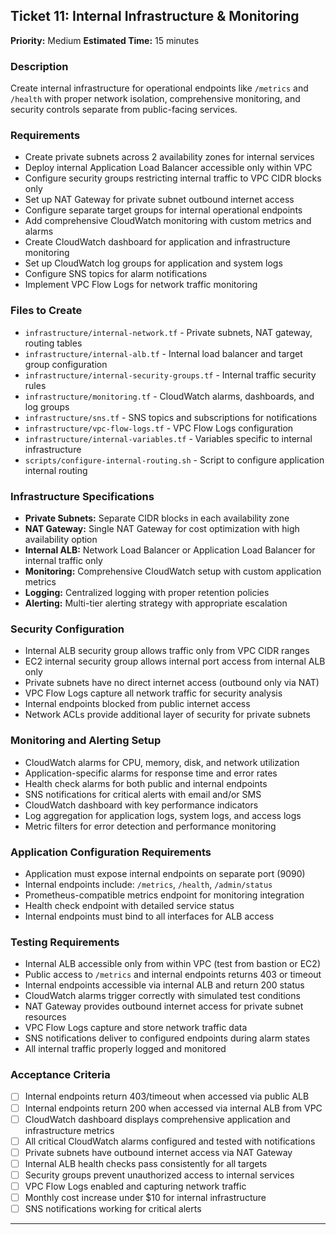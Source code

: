 ## **Ticket 11: Internal Infrastructure & Monitoring**

**Priority:** Medium
**Estimated Time:** 15 minutes

### **Description**

Create internal infrastructure for operational endpoints like `/metrics` and `/health` with proper network isolation, comprehensive monitoring, and security controls separate from public-facing services.

### **Requirements**

- Create private subnets across 2 availability zones for internal services
- Deploy internal Application Load Balancer accessible only within VPC
- Configure security groups restricting internal traffic to VPC CIDR blocks only
- Set up NAT Gateway for private subnet outbound internet access
- Configure separate target groups for internal operational endpoints
- Add comprehensive CloudWatch monitoring with custom metrics and alarms
- Create CloudWatch dashboard for application and infrastructure monitoring
- Set up CloudWatch log groups for application and system logs
- Configure SNS topics for alarm notifications
- Implement VPC Flow Logs for network traffic monitoring

### **Files to Create**

- `infrastructure/internal-network.tf` - Private subnets, NAT gateway, routing tables
- `infrastructure/internal-alb.tf` - Internal load balancer and target group configuration
- `infrastructure/internal-security-groups.tf` - Internal traffic security rules
- `infrastructure/monitoring.tf` - CloudWatch alarms, dashboards, and log groups
- `infrastructure/sns.tf` - SNS topics and subscriptions for notifications
- `infrastructure/vpc-flow-logs.tf` - VPC Flow Logs configuration
- `infrastructure/internal-variables.tf` - Variables specific to internal infrastructure
- `scripts/configure-internal-routing.sh` - Script to configure application internal routing

### **Infrastructure Specifications**

- **Private Subnets:** Separate CIDR blocks in each availability zone
- **NAT Gateway:** Single NAT Gateway for cost optimization with high availability option
- **Internal ALB:** Network Load Balancer or Application Load Balancer for internal traffic only
- **Monitoring:** Comprehensive CloudWatch setup with custom application metrics
- **Logging:** Centralized logging with proper retention policies
- **Alerting:** Multi-tier alerting strategy with appropriate escalation

### **Security Configuration**

- Internal ALB security group allows traffic only from VPC CIDR ranges
- EC2 internal security group allows internal port access from internal ALB only
- Private subnets have no direct internet access (outbound only via NAT)
- VPC Flow Logs capture all network traffic for security analysis
- Internal endpoints blocked from public internet access
- Network ACLs provide additional layer of security for private subnets

### **Monitoring and Alerting Setup**

- CloudWatch alarms for CPU, memory, disk, and network utilization
- Application-specific alarms for response time and error rates
- Health check alarms for both public and internal endpoints
- SNS notifications for critical alerts with email and/or SMS
- CloudWatch dashboard with key performance indicators
- Log aggregation for application logs, system logs, and access logs
- Metric filters for error detection and performance monitoring

### **Application Configuration Requirements**

- Application must expose internal endpoints on separate port (9090)
- Internal endpoints include: `/metrics`, `/health`, `/admin/status`
- Prometheus-compatible metrics endpoint for monitoring integration
- Health check endpoint with detailed service status
- Internal endpoints must bind to all interfaces for ALB access

### **Testing Requirements**

- Internal ALB accessible only from within VPC (test from bastion or EC2)
- Public access to `/metrics` and internal endpoints returns 403 or timeout
- Internal endpoints accessible via internal ALB and return 200 status
- CloudWatch alarms trigger correctly with simulated test conditions
- NAT Gateway provides outbound internet access for private subnet resources
- VPC Flow Logs capture and store network traffic data
- SNS notifications deliver to configured endpoints during alarm states
- All internal traffic properly logged and monitored

### **Acceptance Criteria**

- [ ] Internal endpoints return 403/timeout when accessed via public ALB
- [ ] Internal endpoints return 200 when accessed via internal ALB from VPC
- [ ] CloudWatch dashboard displays comprehensive application and infrastructure metrics
- [ ] All critical CloudWatch alarms configured and tested with notifications
- [ ] Private subnets have outbound internet access via NAT Gateway
- [ ] Internal ALB health checks pass consistently for all targets
- [ ] Security groups prevent unauthorized access to internal services
- [ ] VPC Flow Logs enabled and capturing network traffic
- [ ] Monthly cost increase under $10 for internal infrastructure
- [ ] SNS notifications working for critical alerts

---
